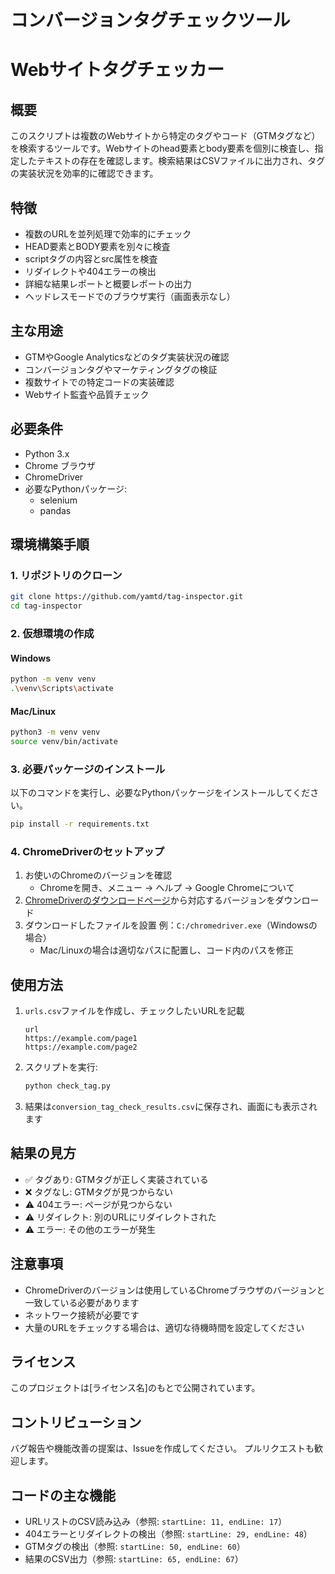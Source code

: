 # コンバージョンタグチェックツール

# Webサイトタグチェッカー

## 概要
このスクリプトは複数のWebサイトから特定のタグやコード（GTMタグなど）を検索するツールです。Webサイトのhead要素とbody要素を個別に検査し、指定したテキストの存在を確認します。検索結果はCSVファイルに出力され、タグの実装状況を効率的に確認できます。

## 特徴
- 複数のURLを並列処理で効率的にチェック
- HEAD要素とBODY要素を別々に検査
- scriptタグの内容とsrc属性を検査
- リダイレクトや404エラーの検出
- 詳細な結果レポートと概要レポートの出力
- ヘッドレスモードでのブラウザ実行（画面表示なし）

## 主な用途
- GTMやGoogle Analyticsなどのタグ実装状況の確認
- コンバージョンタグやマーケティングタグの検証
- 複数サイトでの特定コードの実装確認
- Webサイト監査や品質チェック

## 必要条件
- Python 3.x
- Chrome ブラウザ
- ChromeDriver
- 必要なPythonパッケージ:
  - selenium
  - pandas

## 環境構築手順

### 1. リポジトリのクローン
```bash
git clone https://github.com/yamtd/tag-inspector.git
cd tag-inspector
```

### 2. 仮想環境の作成
#### Windows
```bash
python -m venv venv
.\venv\Scripts\activate
```
#### Mac/Linux
```bash
python3 -m venv venv
source venv/bin/activate
```

### 3. 必要パッケージのインストール
以下のコマンドを実行し、必要なPythonパッケージをインストールしてください。
```bash
pip install -r requirements.txt
```


### 4. ChromeDriverのセットアップ
1. お使いのChromeのバージョンを確認
   - Chromeを開き、メニュー → ヘルプ → Google Chromeについて
2. [ChromeDriverのダウンロードページ](https://chromedriver.chromium.org/downloads)から対応するバージョンをダウンロード
3. ダウンロードしたファイルを設置 例：`C:/chromedriver.exe`（Windowsの場合）
   - Mac/Linuxの場合は適切なパスに配置し、コード内のパスを修正

## 使用方法
1. `urls.csv`ファイルを作成し、チェックしたいURLを記載
   ```csv
   url
   https://example.com/page1
   https://example.com/page2
   ```

2. スクリプトを実行:
   ```bash
   python check_tag.py
   ```

3. 結果は`conversion_tag_check_results.csv`に保存され、画面にも表示されます

## 結果の見方
- ✅ タグあり: GTMタグが正しく実装されている
- ❌ タグなし: GTMタグが見つからない
- ⚠️ 404エラー: ページが見つからない
- ⚠️ リダイレクト: 別のURLにリダイレクトされた
- ⚠️ エラー: その他のエラーが発生

## 注意事項
- ChromeDriverのバージョンは使用しているChromeブラウザのバージョンと一致している必要があります
- ネットワーク接続が必要です
- 大量のURLをチェックする場合は、適切な待機時間を設定してください

## ライセンス
このプロジェクトは[ライセンス名]のもとで公開されています。

## コントリビューション
バグ報告や機能改善の提案は、Issueを作成してください。
プルリクエストも歓迎します。

## コードの主な機能
- URLリストのCSV読み込み（参照: `startLine: 11, endLine: 17`）
- 404エラーとリダイレクトの検出（参照: `startLine: 29, endLine: 48`）
- GTMタグの検出（参照: `startLine: 50, endLine: 60`）
- 結果のCSV出力（参照: `startLine: 65, endLine: 67`）
